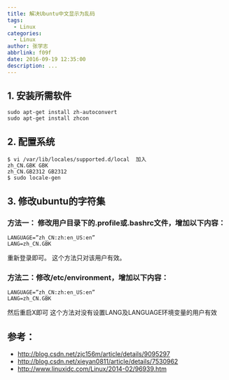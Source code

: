 ```yaml
---
title: 解决Ubuntu中文显示为乱码
tags:
  - Linux
categories:
  - Linux
author: 张学志
abbrlink: f09f
date: 2016-09-19 12:35:00
description: ...
---
```





## 1.    安装所需软件
```
sudo apt-get install zh-autoconvert
sudo apt-get install zhcon
```

## 2.    配置系统
```
$ vi /var/lib/locales/supported.d/local  加入
zh_CN.GBK GBK
zh_CN.GB2312 GB2312
$ sudo locale-gen
```

<!-- more -->

## 3. 修改ubuntu的字符集

### 方法一： 修改用户目录下的.profile或.bashrc文件，增加以下内容：
```
LANGUAGE=”zh_CN:zh:en_US:en”
LANG=zh_CN.GBK 
```
重新登录即可。
这个方法只对该用户有效。

### 方法二：修改/etc/environment，增加以下内容：
```
LANGUAGE=”zh_CN:zh:en_US:en”
LANG=zh_CN.GBK
```
然后重启X即可
这个方法对没有设置LANG及LANGUAGE环境变量的用户有效 

## 参考：
* http://blog.csdn.net/zjc156m/article/details/9095297
* http://blog.csdn.net/xieyan0811/article/details/7530962
* http://www.linuxidc.com/Linux/2014-02/96939.htm

